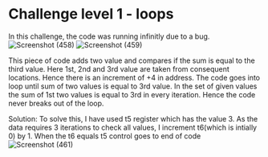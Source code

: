 # Challenge level 1 - loops 
In this challenge, the code was running infinitly due to a bug. 
![Screenshot (458)](https://github.com/vyomasystems-lab/riscv-ctb-challenge-Pavanpm199/assets/84024750/4ac10592-04b6-43df-afbf-658daa6f9420)
![Screenshot (459)](https://github.com/vyomasystems-lab/riscv-ctb-challenge-Pavanpm199/assets/84024750/b8d348a4-6999-417c-9c6f-92d17c5c63e0)

This piece of code adds two value and compares if the sum is equal to the third value. Here 1st, 2nd and 3rd value are taken from consequent locations. 
Hence there is an increment of +4 in address. The code goes into loop until sum of two values is equal to 3rd value. In the set of given values 
the sum of 1st two values is equal to 3rd in every iteration. Hence the code never breaks out of the loop.

Solution:
To solve this, I have used t5 register which has the value 3. As the data requires 3 iterations to check all values, I increment t6(which is intially 0) by 1. 
When the t6 equals t5 control goes to end of code
![Screenshot (461)](https://github.com/vyomasystems-lab/riscv-ctb-challenge-Pavanpm199/assets/84024750/95c888bc-90ae-4bd9-ac4e-9058f5a20a65)
